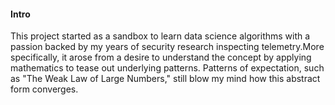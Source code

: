 #### Intro
This project started as a sandbox to learn data science algorithms with a passion backed by my years of security research inspecting telemetry.More specifically, it arose from a desire to understand the concept by applying mathematics to tease out underlying patterns. Patterns of expectation, such as "The Weak Law of Large Numbers," still blow my mind how this abstract form converges.
